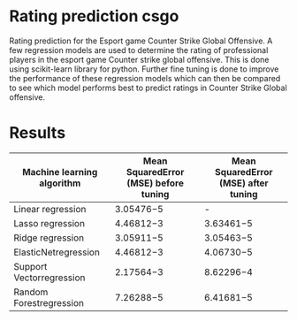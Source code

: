 # Rating prediction csgo
Rating prediction for the Esport game Counter Strike Global Offensive. A few regression models are used to determine the rating of professional players in the esport game Counter strike global offensive. This is done using scikit-learn library for python. Further fine tuning is done to improve the performance of these regression models which can then be compared to see which model performs best to predict ratings in Counter Strike Global offensive.
# Results
| Machine learning algorithm | Mean SquaredError (MSE) before tuning | Mean SquaredError (MSE) after tuning |
|----------------------------|---------------------------------------|--------------------------------------|
| Linear regression          | 3.05476−5                             | -                                    |
| Lasso regression           | 4.46812−3                             | 3.63461−5                            |
| Ridge regression           | 3.05911−5                             | 3.05463−5                            |
| ElasticNetregression       | 4.46812−3                             | 4.06730−5                            |
| Support Vectorregression   | 2.17564−3                             | 8.62296−4                            |
| Random Forestregression    | 7.26288−5                             | 6.41681−5                            |
